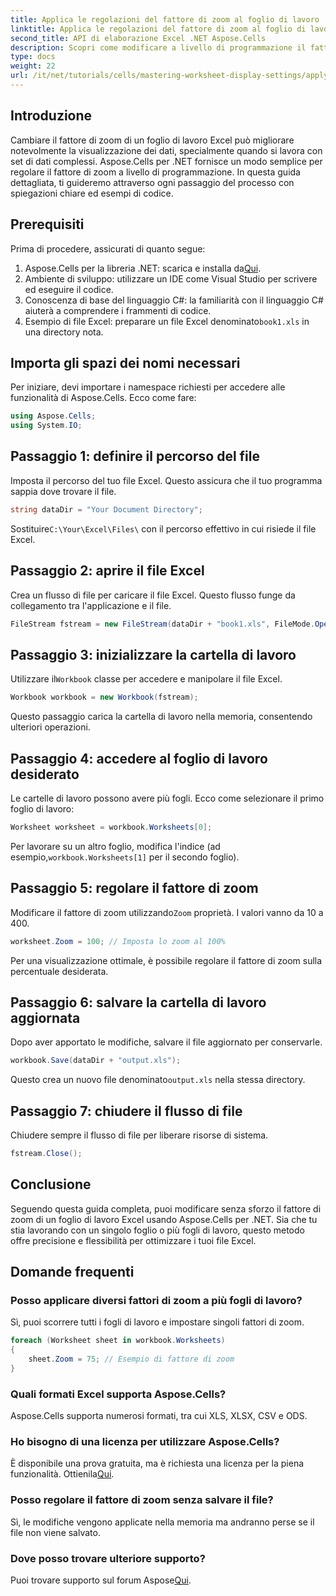 ```yaml
---
title: Applica le regolazioni del fattore di zoom al foglio di lavoro
linktitle: Applica le regolazioni del fattore di zoom al foglio di lavoro
second_title: API di elaborazione Excel .NET Aspose.Cells
description: Scopri come modificare a livello di programmazione il fattore di zoom dei fogli di lavoro Excel con Aspose.Cells per .NET. Segui la nostra guida passo passo con esempi di codice dettagliati per migliorare la visualizzazione del tuo file Excel.
type: docs
weight: 22
url: /it/net/tutorials/cells/mastering-worksheet-display-settings/apply-zoom-factor-adjustments/
---
```

## Introduzione

Cambiare il fattore di zoom di un foglio di lavoro Excel può migliorare notevolmente la visualizzazione dei dati, specialmente quando si lavora con set di dati complessi. Aspose.Cells per .NET fornisce un modo semplice per regolare il fattore di zoom a livello di programmazione. In questa guida dettagliata, ti guideremo attraverso ogni passaggio del processo con spiegazioni chiare ed esempi di codice.

## Prerequisiti  

Prima di procedere, assicurati di quanto segue:  

1.  Aspose.Cells per la libreria .NET: scarica e installa da[Qui](https://releases.aspose.com/cells/net/).  
2. Ambiente di sviluppo: utilizzare un IDE come Visual Studio per scrivere ed eseguire il codice.  
3. Conoscenza di base del linguaggio C#: la familiarità con il linguaggio C# aiuterà a comprendere i frammenti di codice.  
4.  Esempio di file Excel: preparare un file Excel denominato`book1.xls` in una directory nota.  

## Importa gli spazi dei nomi necessari  

Per iniziare, devi importare i namespace richiesti per accedere alle funzionalità di Aspose.Cells. Ecco come fare:  

```csharp
using Aspose.Cells;
using System.IO;
```

## Passaggio 1: definire il percorso del file  

Imposta il percorso del tuo file Excel. Questo assicura che il tuo programma sappia dove trovare il file.  

```csharp
string dataDir = "Your Document Directory";
```

 Sostituire`C:\Your\Excel\Files\` con il percorso effettivo in cui risiede il file Excel.  

## Passaggio 2: aprire il file Excel  

Crea un flusso di file per caricare il file Excel. Questo flusso funge da collegamento tra l'applicazione e il file.  

```csharp
FileStream fstream = new FileStream(dataDir + "book1.xls", FileMode.Open);
```

## Passaggio 3: inizializzare la cartella di lavoro  

 Utilizzare il`Workbook` classe per accedere e manipolare il file Excel.  

```csharp
Workbook workbook = new Workbook(fstream);
```

Questo passaggio carica la cartella di lavoro nella memoria, consentendo ulteriori operazioni.  

## Passaggio 4: accedere al foglio di lavoro desiderato  

Le cartelle di lavoro possono avere più fogli. Ecco come selezionare il primo foglio di lavoro:  

```csharp
Worksheet worksheet = workbook.Worksheets[0];
```

 Per lavorare su un altro foglio, modifica l'indice (ad esempio,`workbook.Worksheets[1]` per il secondo foglio).  

## Passaggio 5: regolare il fattore di zoom  

 Modificare il fattore di zoom utilizzando`Zoom` proprietà. I valori vanno da 10 a 400.  

```csharp
worksheet.Zoom = 100; // Imposta lo zoom al 100%
```

Per una visualizzazione ottimale, è possibile regolare il fattore di zoom sulla percentuale desiderata.  

## Passaggio 6: salvare la cartella di lavoro aggiornata  

Dopo aver apportato le modifiche, salvare il file aggiornato per conservarle.  

```csharp
workbook.Save(dataDir + "output.xls");
```

 Questo crea un nuovo file denominato`output.xls` nella stessa directory.  

## Passaggio 7: chiudere il flusso di file  

Chiudere sempre il flusso di file per liberare risorse di sistema.  

```csharp
fstream.Close();
```

## Conclusione  

Seguendo questa guida completa, puoi modificare senza sforzo il fattore di zoom di un foglio di lavoro Excel usando Aspose.Cells per .NET. Sia che tu stia lavorando con un singolo foglio o più fogli di lavoro, questo metodo offre precisione e flessibilità per ottimizzare i tuoi file Excel.  


## Domande frequenti  

### Posso applicare diversi fattori di zoom a più fogli di lavoro?  
Sì, puoi scorrere tutti i fogli di lavoro e impostare singoli fattori di zoom.  

```csharp
foreach (Worksheet sheet in workbook.Worksheets)
{
    sheet.Zoom = 75; // Esempio di fattore di zoom
}
```

### Quali formati Excel supporta Aspose.Cells?  
Aspose.Cells supporta numerosi formati, tra cui XLS, XLSX, CSV e ODS.  

### Ho bisogno di una licenza per utilizzare Aspose.Cells?  
 È disponibile una prova gratuita, ma è richiesta una licenza per la piena funzionalità. Ottienila[Qui](https://purchase.aspose.com/buy).  

### Posso regolare il fattore di zoom senza salvare il file?  
Sì, le modifiche vengono applicate nella memoria ma andranno perse se il file non viene salvato.  

### Dove posso trovare ulteriore supporto?  
 Puoi trovare supporto sul forum Aspose[Qui](https://forum.aspose.com/c/cells/9).

